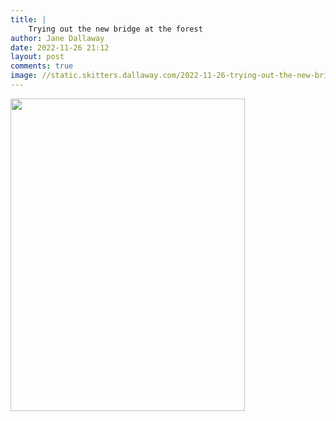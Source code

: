 ```yaml
---
title: |
    Trying out the new bridge at the forest
author: Jane Dallaway
date: 2022-11-26 21:12
layout: post
comments: true
image: //static.skitters.dallaway.com/2022-11-26-trying-out-the-new-bridge-at-the-forest-fullsize-0.jpeg
---
```


<a href="//static.skitters.dallaway.com/2022-11-26-trying-out-the-new-bridge-at-the-forest-fullsize-0.jpeg"><img src="//static.skitters.dallaway.com/2022-11-26-trying-out-the-new-bridge-at-the-forest-thumb-0.jpeg" width="375" height="500"></a>



